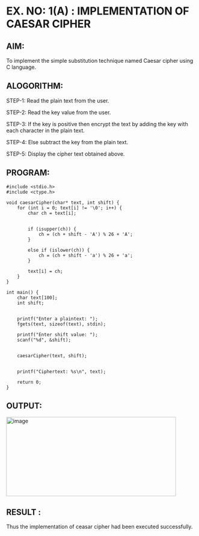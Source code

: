 # EX. NO: 1(A) : IMPLEMENTATION OF CAESAR CIPHER

## AIM:
To implement the simple substitution technique named Caesar cipher using C language.

## ALOGORITHM:

STEP-1: Read the plain text from the user.

STEP-2: Read the key value from the user.

STEP-3: If the key is positive then encrypt the text by adding the key with each character in the plain text.

STEP-4: Else subtract the key from the plain text.

STEP-5: Display the cipher text obtained above.

## PROGRAM:
```
#include <stdio.h>
#include <ctype.h>

void caesarCipher(char* text, int shift) {
    for (int i = 0; text[i] != '\0'; i++) {
        char ch = text[i];
        
 
        if (isupper(ch)) {
            ch = (ch + shift - 'A') % 26 + 'A';
        }
        
        else if (islower(ch)) {
            ch = (ch + shift - 'a') % 26 + 'a';
        }

        text[i] = ch;
    }
}

int main() {
    char text[100];
    int shift;

   
    printf("Enter a plaintext: ");
    fgets(text, sizeof(text), stdin);

    printf("Enter shift value: ");
    scanf("%d", &shift);

  
    caesarCipher(text, shift);

  
    printf("Ciphertext: %s\n", text);

    return 0;
}
```

## OUTPUT:
<img width="451" height="210" alt="image" src="https://github.com/user-attachments/assets/f2ed6c89-61d5-425a-84a9-9ed1139d135d" />

## RESULT :
 Thus the implementation of ceasar cipher had been executed successfully.
